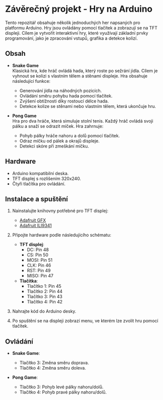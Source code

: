 # Závěrečný projekt - Hry na Arduino

Tento repozitář obsahuje několik jednoduchých her napsaných pro platformu Arduino. Hry jsou ovládány pomocí tlačítek a zobrazují se na TFT displeji. Cílem je vytvořit interaktivní hry, které využívají základní prvky programování, jako je zpracování vstupů, grafika a detekce kolizí.

## Obsah

- **Snake Game**  
  Klasická hra, kde hráč ovládá hada, který roste po sežrání jídla. Cílem je vyhnout se kolizi s vlastním tělem a stěnami displeje. Hra obsahuje následující funkce:
  - Generování jídla na náhodných pozicích.
  - Ovládání směru pohybu hada pomocí tlačítek.
  - Zvýšení obtížnosti díky rostoucí délce hada.
  - Detekce kolize se stěnami nebo vlastním tělem, která ukončuje hru.

- **Pong Game**  
  Hra pro dva hráče, která simuluje stolní tenis. Každý hráč ovládá svoji pálku a snaží se odrazit míček. Hra zahrnuje:
  - Pohyb pálky hráče nahoru a dolů pomocí tlačítek.
  - Odraz míčku od pálek a okrajů displeje.
  - Detekci skóre při zmeškání míčku.

## Hardware

- Arduino kompatibilní deska.
- TFT displej s rozlišením 320x240.
- Čtyři tlačítka pro ovládání.

## Instalace a spuštění

1. Nainstalujte knihovny potřebné pro TFT displej:
   - [Adafruit GFX](https://github.com/adafruit/Adafruit-GFX-Library)
   - [Adafruit ILI9341](https://github.com/adafruit/Adafruit_ILI9341)

2. Připojte hardware podle následujícího schématu:
   - **TFT displej**: 
     - DC: Pin 48  
     - CS: Pin 50  
     - MOSI: Pin 51  
     - CLK: Pin 46  
     - RST: Pin 49  
     - MISO: Pin 47
   - **Tlačítka**:
     - Tlačítko 1: Pin 45
     - Tlačítko 2: Pin 44
     - Tlačítko 3: Pin 43
     - Tlačítko 4: Pin 42

3. Nahrajte kód do Arduino desky.

4. Po spuštění se na displeji zobrazí menu, ve kterém lze zvolit hru pomocí tlačítek.

## Ovládání

- **Snake Game**:  
  - Tlačítko 3: Změna směru doprava.  
  - Tlačítko 4: Změna směru doleva.

- **Pong Game**:  
  - Tlačítko 3: Pohyb levé pálky nahoru/dolů.  
  - Tlačítko 4: Pohyb pravé pálky nahoru/dolů.
